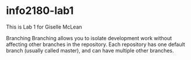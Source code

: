 # info2180-lab1
This is Lab 1 for Giselle McLean

Branching
Branching allows you to isolate development work without
affecting other branches in the repository. Each repository
has one default branch (usually called master), and can have
multiple other branches.
